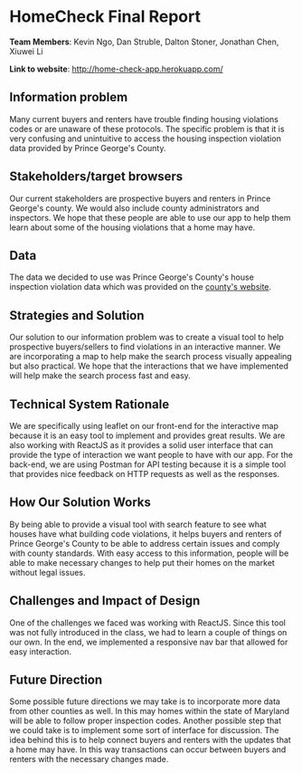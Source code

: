 # HomeCheck Final Report
**Team Members**: Kevin Ngo, Dan Struble, Dalton Stoner, Jonathan Chen, Xiuwei Li

**Link to website**: http://home-check-app.herokuapp.com/

## Information problem
Many current buyers and renters have trouble finding housing violations codes or are unaware of these protocols. The specific problem is that it is very confusing and unintuitive to access the housing inspection violation data provided by Prince George's County.

## Stakeholders/target browsers
Our current stakeholders are prospective buyers and renters in Prince George's county. We would also include county administrators and inspectors. We hope that these people are able to use our app to help them learn about some of the housing violations that a home may have.

## Data
The data we decided to use was Prince George's County's house inspection violation data which was provided on the [county's website](https://data.princegeorgescountymd.gov/Urban-Planning/Housing-Inspection-Violations/9hyf-46qb).

## Strategies and Solution
Our solution to our information problem was to create a visual tool to help prospective buyers/sellers to find violations in an interactive manner. We are incorporating a map to help make the search process visually appealing but also practical. We hope that the interactions that we have implemented will help make the search process fast and easy.

## Technical System Rationale
We are specifically using leaflet on our front-end for the interactive map because it is an easy tool to implement and provides great results. We are also working with ReactJS as it provides a solid user interface that can provide the type of interaction we want people to have with our app. For the back-end, we are using Postman for API testing because it is a simple tool that provides nice feedback on HTTP requests as well as the responses.

## How Our Solution Works
By being able to provide a visual tool with search feature to see what houses have what building code violations, it helps buyers and renters of Prince George's County to be able to address certain issues and comply with county standards. With easy access to this information, people will be able to make necessary changes to help put their homes on the market without legal issues.

## Challenges and Impact of Design
One of the challenges we faced was working with ReactJS. Since this tool was not fully introduced in the class, we had to learn a couple of things on our own. In the end, we implemented a responsive nav bar that allowed for easy interaction.

## Future Direction
Some possible future directions we may take is to incorporate more data from other counties as well. In this may homes within the state of Maryland will be able to follow proper inspection codes. Another possible step that we could take is to implement some sort of interface for discussion. The idea behind this is to help connect buyers and renters with the updates that a home may have. In this way transactions can occur between buyers and renters with the necessary changes made.
